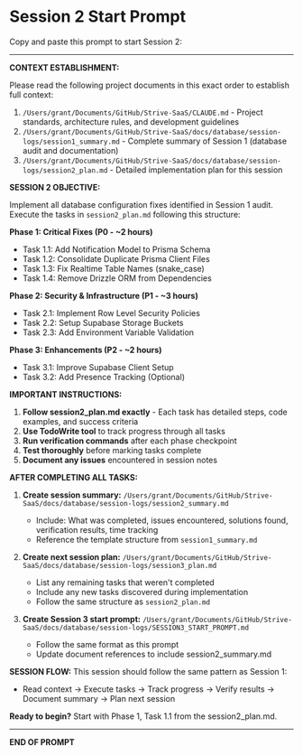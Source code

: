 # Session 2 Start Prompt

Copy and paste this prompt to start Session 2:

---

**CONTEXT ESTABLISHMENT:**

Please read the following project documents in this exact order to establish full context:

1. `/Users/grant/Documents/GitHub/Strive-SaaS/CLAUDE.md` - Project standards, architecture rules, and development guidelines
2. `/Users/grant/Documents/GitHub/Strive-SaaS/docs/database/session-logs/session1_summary.md` - Complete summary of Session 1 (database audit and documentation)
3. `/Users/grant/Documents/GitHub/Strive-SaaS/docs/database/session-logs/session2_plan.md` - Detailed implementation plan for this session

**SESSION 2 OBJECTIVE:**

Implement all database configuration fixes identified in Session 1 audit. Execute the tasks in `session2_plan.md` following this structure:

**Phase 1: Critical Fixes (P0 - ~2 hours)**
- Task 1.1: Add Notification Model to Prisma Schema
- Task 1.2: Consolidate Duplicate Prisma Client Files
- Task 1.3: Fix Realtime Table Names (snake_case)
- Task 1.4: Remove Drizzle ORM from Dependencies

**Phase 2: Security & Infrastructure (P1 - ~3 hours)**
- Task 2.1: Implement Row Level Security Policies
- Task 2.2: Setup Supabase Storage Buckets
- Task 2.3: Add Environment Variable Validation

**Phase 3: Enhancements (P2 - ~2 hours)**
- Task 3.1: Improve Supabase Client Setup
- Task 3.2: Add Presence Tracking (Optional)

**IMPORTANT INSTRUCTIONS:**

1. **Follow session2_plan.md exactly** - Each task has detailed steps, code examples, and success criteria
2. **Use TodoWrite tool** to track progress through all tasks
3. **Run verification commands** after each phase checkpoint
4. **Test thoroughly** before marking tasks complete
5. **Document any issues** encountered in session notes

**AFTER COMPLETING ALL TASKS:**

1. **Create session summary:** `/Users/grant/Documents/GitHub/Strive-SaaS/docs/database/session-logs/session2_summary.md`
   - Include: What was completed, issues encountered, solutions found, verification results, time tracking
   - Reference the template structure from `session1_summary.md`

2. **Create next session plan:** `/Users/grant/Documents/GitHub/Strive-SaaS/docs/database/session-logs/session3_plan.md`
   - List any remaining tasks that weren't completed
   - Include any new tasks discovered during implementation
   - Follow the same structure as `session2_plan.md`

3. **Create Session 3 start prompt:** `/Users/grant/Documents/GitHub/Strive-SaaS/docs/database/session-logs/SESSION3_START_PROMPT.md`
   - Follow the same format as this prompt
   - Update document references to include session2_summary.md

**SESSION FLOW:**
This session should follow the same pattern as Session 1:
- Read context → Execute tasks → Track progress → Verify results → Document summary → Plan next session

**Ready to begin?** Start with Phase 1, Task 1.1 from the session2_plan.md.

---

**END OF PROMPT**
